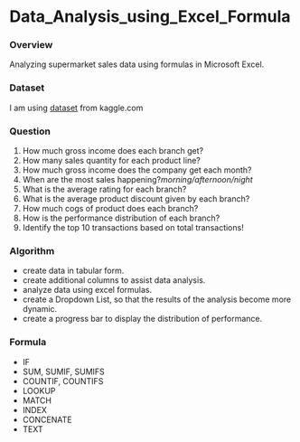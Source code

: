 # Data_Analysis_using_Excel_Formula
### Overview
Analyzing supermarket sales data using formulas in Microsoft Excel.
### Dataset
I am using [dataset](https://www.kaggle.com/datasets/aungpyaeap/supermarket-sales) from kaggle.com 
### Question
1. How much gross income does each branch get?
2. How many sales quantity for each product line?
3. How much gross income does the company get each month?
4. When are the most sales happening?*morning/afternoon/night*
5. What is the average rating for each branch?
6. What is the average product discount given by each branch?
7. How much cogs of product does each branch?
8. How is the performance distribution of each branch?
9. Identify the top 10 transactions based on total transactions!
### Algorithm
- create data in tabular form.
- create additional columns to assist data analysis.
- analyze data using excel formulas.
- create a Dropdown List, so that the results of the analysis become more dynamic.
- create a progress bar to display the distribution of performance.
### Formula
- IF
- SUM, SUMIF, SUMIFS
- COUNTIF, COUNTIFS
- LOOKUP
- MATCH
- INDEX
- CONCENATE
- TEXT								
